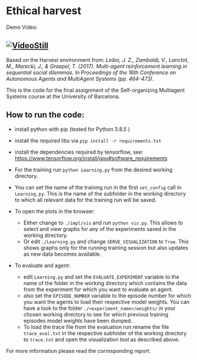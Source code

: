 # Ethical harvest
Demo Video:

[![VideoStill](https://img.youtube.com/vi/0hQ8djAj-PA/0.jpg)](https://www.youtube.com/watch?v=0hQ8djAj-PA)
-----------------------------------

Based on the Harvest environment from: 
*Leibo, J. Z., Zambaldi, V., Lanctot, M., Marecki, J., & Graepel, T. (2017). Multi-agent reinforcement learning in sequential social dilemmas. In Proceedings of the 16th Conference on Autonomous Agents and MultiAgent Systems (pp. 464-473).*

This is the code for the final assignment of the Self-organizing Multiagent Systems course at the University of Barcelona.
## How to run the code:
- install python with pip (tested for Python 3.8.5 )
- install the required libs via ```pip install -r requirements.txt```
- install the dependencies required by tensorflow, see: https://www.tensorflow.org/install/gpu#software_requirements
  
- For the training run ```python Learning.py``` from the desired working directory.
- You can set the name of the training run in the first ```set_config``` call in ```Learning.py```. This is the name of the subfolder in the working directory to which all relevant data for the training run will be saved.
  
- To open the plots in the browser:
    - Either change to ```./impl/vis``` and run ```python vis.py```. This allows to select and view graphs for any of the experiments saved in the working directory.
    - Or edit ```./Learning.py``` and change ```SERVE_VISUALIZATION``` to ```True```. This shows graphs only for the running training session but also updates as new data becomes available.
  
- To evaluate and agent:
  - edit ```Learning.py``` and set the ```EVALUATE_EXPERIMENT``` variable to the name of the folder in the working directory which contains the data from the experiment for which  you want to evaluate an agent.
  - also set the ```EPISODE_NUMBER``` variable to the episode number for which you want the agents to load their respective model weights.
    You can have a look to the folder ```./<experiment_name>/weights/``` in your chosen working directory to see for which previous training episodes model weights have been dumped.
  - To load the trace file from the evaluation run rename the file ```trace_eval.txt``` in the respective subfolder of the working directory to ```trace.txt``` and open the visualization tool as described above. 
    
For more information please read the corresponding report.
